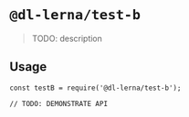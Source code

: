 # `@dl-lerna/test-b`

> TODO: description

## Usage

```
const testB = require('@dl-lerna/test-b');

// TODO: DEMONSTRATE API
```
